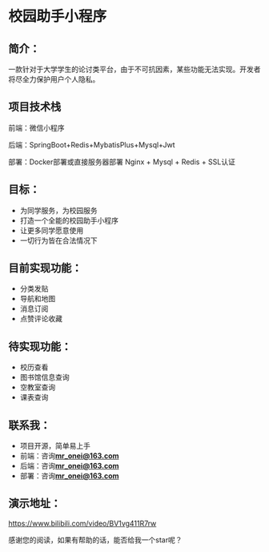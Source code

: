 # 校园助手小程序

## 简介：

一款针对于大学学生的论讨类平台，由于不可抗因素，某些功能无法实现。开发者将尽全力保护用户个人隐私。

## 项目技术栈

前端：微信小程序

后端：SpringBoot+Redis+MybatisPlus+Mysql+Jwt

部署：Docker部署或直接服务器部署 Nginx + Mysql + Redis + SSL认证 

## 目标：

- 为同学服务，为校园服务
- 打造一个全能的校园助手小程序
- 让更多同学愿意使用
- 一切行为皆在合法情况下

## 目前实现功能：

- 分类发贴
- 导航和地图
- 消息订阅
- 点赞评论收藏

## 待实现功能：

- 校历查看
- 图书馆信息查询
- 空教室查询
- 课表查询

## 联系我：

- 项目开源，简单易上手
- 前端：咨询**mr_onei@163.com**
- 后端：咨询**mr_onei@163.com**
- 部署：咨询**mr_onei@163.com**

## 演示地址：
https://www.bilibili.com/video/BV1vg411R7rw


感谢您的阅读，如果有帮助的话，能否给我一个star呢？
